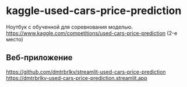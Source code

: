 # kaggle-used-cars-price-prediction

Ноутбук с обученной для соревнования моделью.  
https://www.kaggle.com/competitions/used-cars-price-prediction (2-е место)  

## Веб-приложение
https://github.com/dmtrbrlkv/streamlit-used-cars-price-prediction  
https://dmtrbrlkv-used-cars-price-prediction.streamlit.app
